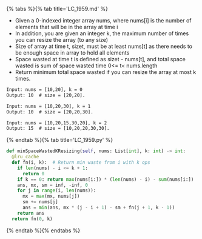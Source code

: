 {% tabs %}{% tab title='LC_1959.md' %}

* Given a 0-indexed integer array nums, where nums[i] is the number of elements that will be in the array at time i
* In addition, you are given an integer k, the maximum number of times you can resize the array (to any size)
* Size of array at time t, sizet, must be at least nums[t] as there needs to be enough space in array to hold all elements
* Space wasted at time t is defined as sizet - nums[t], and total space wasted is sum of space wasted time 0<= t< nums.length
* Return minimum total space wasted if you can resize the array at most k times.

```txt
Input: nums = [10,20], k = 0
Output: 10  # size = [20,20].

Input: nums = [10,20,30], k = 1
Output: 10  # size = [20,20,30].

Input: nums = [10,20,15,30,20], k = 2
Output: 15  # size = [10,20,20,30,30].
```

{% endtab %}{% tab title='LC_1959.py' %}

```py
def minSpaceWastedKResizing(self, nums: List[int], k: int) -> int:
  @lru_cache
  def fn(i, k):  # Return min waste from i with k ops
    if len(nums) - i <= k + 1:
      return 0
    if k == 0: return max(nums[i:]) * (len(nums) - i) - sum(nums[i:])
    ans, mx, sm = inf, -inf, 0
    for j in range(i, len(nums)):
      mx = max(mx, nums[j])
      sm += nums[j]
      ans = min(ans, mx * (j - i + 1) - sm + fn(j + 1, k - 1))
    return ans
  return fn(0, k)
```

{% endtab %}{% endtabs %}
